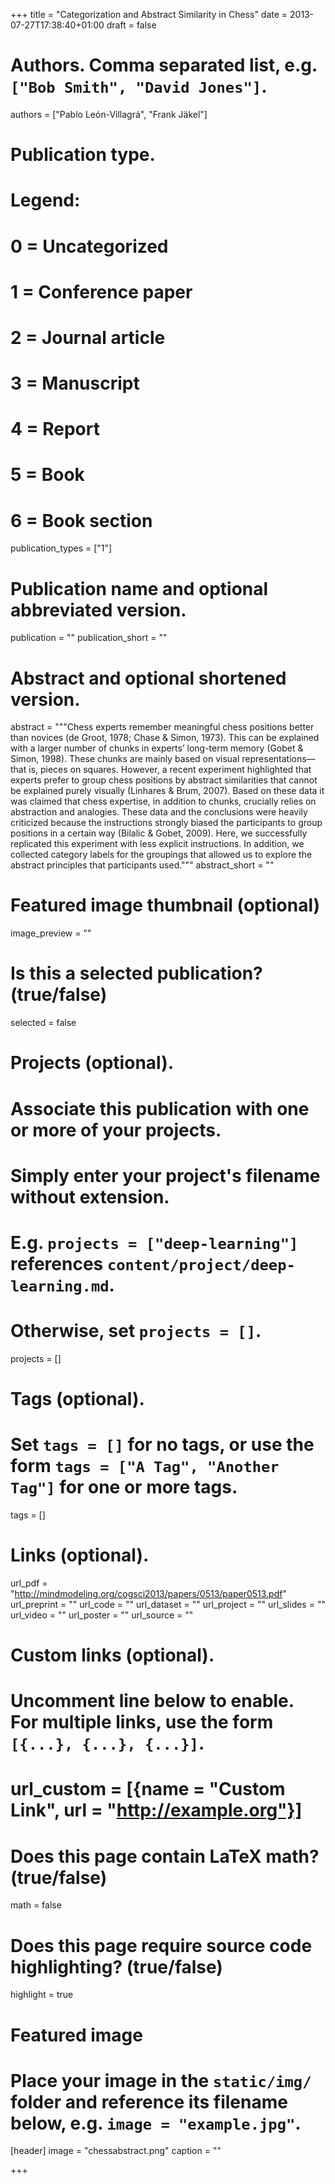+++
title = "Categorization and Abstract Similarity in Chess"
date = 2013-07-27T17:38:40+01:00
draft = false

# Authors. Comma separated list, e.g. `["Bob Smith", "David Jones"]`.
authors = ["Pablo León-Villagrá", "Frank Jäkel"]

# Publication type.
# Legend:
# 0 = Uncategorized
# 1 = Conference paper
# 2 = Journal article
# 3 = Manuscript
# 4 = Report
# 5 = Book
# 6 = Book section
publication_types = ["1"]

# Publication name and optional abbreviated version.
publication = ""
publication_short = ""

# Abstract and optional shortened version.
abstract = """Chess experts remember meaningful chess positions better than novices (de Groot, 1978; Chase & Simon, 1973). This can be explained with a larger number of chunks in experts’ long-term memory (Gobet & Simon, 1998). These chunks are mainly based on visual representations—that is, pieces on squares. However, a recent experiment highlighted that experts prefer to group chess positions by abstract similarities that cannot be explained purely visually (Linhares & Brum, 2007). Based on these data it was claimed that chess expertise, in addition to chunks, crucially relies on abstraction
and analogies. These data and the conclusions
were heavily criticized because the instructions strongly biased the participants to group positions in a certain way (Bilalic & Gobet, 2009). Here, we successfully replicated this experiment with less explicit instructions. In addition, we collected category labels for the groupings that allowed us to explore the abstract principles that
participants used."""
abstract_short = ""

# Featured image thumbnail (optional)
image_preview = ""

# Is this a selected publication? (true/false)
selected = false

# Projects (optional).
#   Associate this publication with one or more of your projects.
#   Simply enter your project's filename without extension.
#   E.g. `projects = ["deep-learning"]` references `content/project/deep-learning.md`.
#   Otherwise, set `projects = []`.
projects = []

# Tags (optional).
#   Set `tags = []` for no tags, or use the form `tags = ["A Tag", "Another Tag"]` for one or more tags.
tags = []

# Links (optional).
url_pdf = "http://mindmodeling.org/cogsci2013/papers/0513/paper0513.pdf"
url_preprint = ""
url_code = ""
url_dataset = ""
url_project = ""
url_slides = ""
url_video = ""
url_poster = ""
url_source = ""

# Custom links (optional).
#   Uncomment line below to enable. For multiple links, use the form `[{...}, {...}, {...}]`.
# url_custom = [{name = "Custom Link", url = "http://example.org"}]

# Does this page contain LaTeX math? (true/false)
math = false

# Does this page require source code highlighting? (true/false)
highlight = true

# Featured image
# Place your image in the `static/img/` folder and reference its filename below, e.g. `image = "example.jpg"`.
[header]
image = "chessabstract.png"
caption = ""

+++
